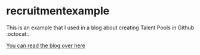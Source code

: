 # recruitmentexample
This is an example that I used in a blog about creating Talent Pools in Github :octocat:.

[You can read the blog over here](https://medium.com/@sjamillavdtooren/budget-sourcing-101-building-a-talent-pool-in-github-dcda0e08d517)
